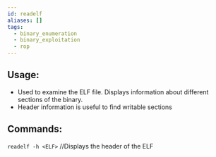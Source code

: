 ```yaml
---
id: readelf
aliases: []
tags:
  - binary_enumeration
  - binary_exploitation
  - rop
---
```


## Usage:
 - Used to examine the ELF file. Displays information about different sections of the binary. 
 - Header information is useful to find writable sections
## Commands:
 `readelf -h <ELF>` //Displays the header of the ELF
